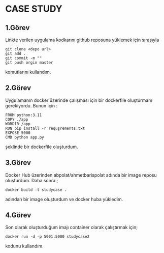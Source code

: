 # CASE STUDY
## 1.Görev
Linkte verilen uygulama kodkarını github reposuna yüklemek için sırasıyla
```
git clone <depo url>
git add .
git commit -m ""
git push orgin master
````
komutlarını kullandım.
## 2.Görev
Uygulamanın docker üzerinde çalışması için bir dockerfile oluşturmam gerekiyordu. Bunun için :
```
FROM python:3.11
COPY ./app
WORDIR /app
RUN pip install -r requşrements.txt
EXPOSE 5000
CMD python app.py
```
şeklinde bir dockerfile oluşturdum.
## 3.Görev
Docker Hub üzerinden abpolat/ahmetbarispolat adında bir image reposu oluşturdum. Daha sonra ;
```
docker build -t studycase .
```
adından bir image oluşturdum ve docker huba yükledim.
## 4.Görev
Son olarak oluşturduğum imajı container olarak çalıştırmak için;
```
docker run -d -p 5001:5000 studycase2
```
kodunu kullandım.



